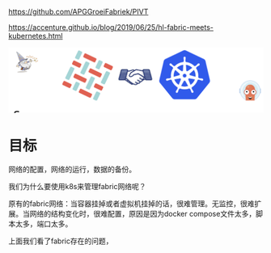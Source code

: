 

https://github.com/APGGroeiFabriek/PIVT



https://accenture.github.io/blog/2019/06/25/hl-fabric-meets-kubernetes.html



![](https://raw.githubusercontent.com/haojunsheng/ImageHost/master/20200107143043.png)



# 目标

网络的配置，网络的运行，数据的备份。

我们为什么要使用k8s来管理fabric网络呢？

原有的fabric网络：当容器挂掉或者虚拟机挂掉的话，很难管理。无监控，很难扩展。当网络的结构变化时，很难配置，原因是因为docker compose文件太多，脚本太多，端口太多。



上面我们看了fabric存在的问题，























